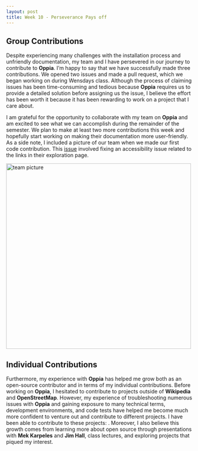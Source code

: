 ```yaml
---
layout: post
title: Week 10 - Perseverance Pays off
---
```


## Group Contributions

Despite experiencing many challenges with the installation process and unfriendly documentation, my team and I have persevered in our journey to contribute to **Oppia**. I’m happy to say that we have successfully made three contributions. We opened two issues and made a pull request, which we began working on during Wensdays class. Although the process of claiming issues has been time-consuming and tedious because **Oppia** requires us to provide a detailed solution before assigning us the issue, I believe the effort has been worth it because it has been rewarding to work on a project that I care about. 

<!--more-->

I am grateful for the opportunity to collaborate with my team on **Oppia** and am excited to see what we can accomplish during the remainder of the semester. We plan to make at least two more contributions this week and hopefully start working on making their documentation more user-friendly. As a side note, I included a picture of our team when we made our first code contribution. This [issue](https://github.com/oppia/oppia/issues/17832) involved fixing an accessibility issue related to the links in their exploration page. 

<img src="/Users/nicolesosa/Desktop/image000000-1.jpg" alt="team picture" width="500">



## Individual Contributions

Furthermore, my experience with **Oppia** has helped me grow both as an open-source contributor and in terms of my individual contributions. Before working on **Oppia**, I hesitated to contribute to projects outside of **Wikipedia** and **OpenStreetMap**. However, my experience of troubleshooting numerous issues with **Oppia** and gaining exposure to many technical terms, development environments, and code tests have helped me become much more confident to venture out and contribute to different projects. I have been able to contribute to these projects: . Moreover, I also believe this growth comes from learning more about open source through presentations with **Mek Karpeles** and **Jim Hall**, class lectures, and exploring projects that piqued my interest. 











